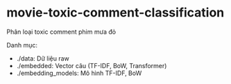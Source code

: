 # movie-toxic-comment-classification
Phân loại toxic comment phim mưa đỏ

Danh mục:
- ./data: Dữ liệu raw
- ./embedded: Vector câu (TF-IDF, BoW, Transformer)
- ./embedding_models: Mô hình TF-IDF, BoW